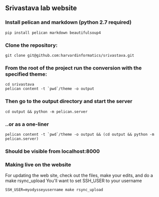## Srivastava lab website


### Install pelican and markdown (python 2.7 required)

    pip install pelican markdown beautifulsoup4

### Clone the repository:

    git clone git@github.com:harvardinformatics/srivastava.git

### From the root of the project run the conversion with the specified theme:

    cd srivastava
    pelican content -t `pwd`/theme -o output

### Then go to the output directory and start the server

    cd output && python -m pelican.server

### ..or as a one-liner

    pelican content -t `pwd`/theme -o output && (cd output && python -m pelican.server)

### Should be visible from localhost:8000


### Making live on the website

For updating the web site, check out the files, make your edits, and do a make rsync_upload
You'll want to set SSH_USER to your username

    SSH_USER=myodysseyusername make rsync_upload

